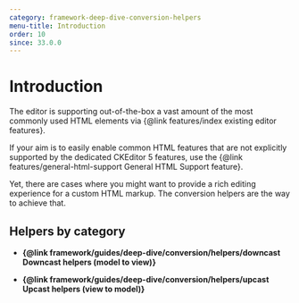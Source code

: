 ```yaml
---
category: framework-deep-dive-conversion-helpers
menu-title: Introduction
order: 10
since: 33.0.0
---
```


# Introduction

The editor is supporting out-of-the-box a vast amount of the most commonly used HTML elements via {@link features/index existing editor features}.

If your aim is to easily enable common HTML features that are not explicitly supported by the dedicated CKEditor 5 features, use the {@link features/general-html-support General HTML Support feature}.

Yet, there are cases where you might want to provide a rich editing experience for a custom HTML markup. The conversion helpers are the way to achieve that.

## Helpers by category

* **{@link framework/guides/deep-dive/conversion/helpers/downcast Downcast helpers (model to view)}**

* **{@link framework/guides/deep-dive/conversion/helpers/upcast Upcast helpers (view to model)}**
